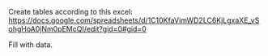 Create tables according to this excel:
https://docs.google.com/spreadsheets/d/1C10KfaVimWD2LC6KjLgxaXE_vSohgHoA0jNm0pEMcQI/edit?gid=0#gid=0

Fill with data.
